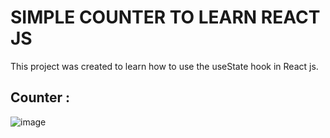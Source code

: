 # SIMPLE COUNTER TO LEARN REACT JS

This project was created to learn how to use the useState hook in React js.

## Counter :

![image](https://github.com/badnanna/react-counter-app/assets/64258532/b300c298-3df8-429d-b9d1-383ded6406b8)
